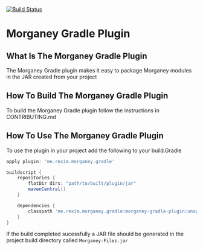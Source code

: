 [![Build Status](https://travis-ci.org/morganey-lang/morganey-gradle-plugin.svg?branch=master)](https://travis-ci.org/morganey-lang/morganey-gradle-plugin)

# Morganey Gradle Plugin

## What Is The Morganey Gradle Plugin
The Morganey Gradle plugin makes it easy to package 
Morganey modules in the JAR created from your project

## How To Build The Morganey Gradle Plugin
To build the Morganey Gradle plugin follow the instructions in CONTRIBUTING.md

## How To Use The Morganey Gradle Plugin
To use the plugin in your project add the following to your build.Gradle

```groovy
apply plugin: 'me.rexim.morganey.gradle'

buildscript {
    repositories {
        flatDir dirs: "path/to/built/plugin/jar"
        mavenCentral()
    }

    dependencies {
        classpath 'me.rexim.morganey.gradle:morganey-gradle-plugin:unspecified'
    }
}
```
If the build completed sucessfully a JAR file should be generated 
in the project build directory called `Morganey-Files.jar`
